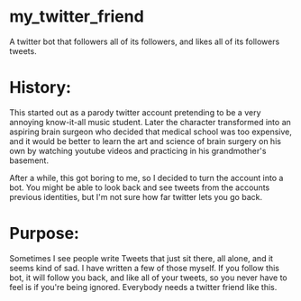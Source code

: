 # my_twitter_friend
A twitter bot that followers all of its followers, and likes all of its followers tweets.

# History:
This started out as a parody twitter account pretending to be a very annoying know-it-all music student. 
Later the character transformed into an aspiring brain surgeon who decided that medical school was too 
expensive, and it would be better to learn the art and science of brain surgery on his own by watching 
youtube videos and practicing in his grandmother's basement. 

After a while, this got boring to me, so I decided to turn the account into a bot. You might be able to 
look back and see tweets from the accounts previous identities, but I'm not sure how far twitter lets you
go back.

# Purpose:
Sometimes I see people write Tweets that just sit there, all alone, and it seems kind of sad. I have written
a few of those myself. If you follow this bot, it will follow you back, and like all of your tweets, so
you never have to feel is if you're being ignored. Everybody needs a twitter friend like this.


